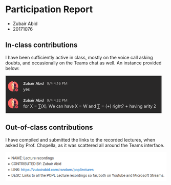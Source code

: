 # Participation Report

- Zubair Abid
- 20171076

## In-class contributions

I have been sufficiently active in class, mostly on the voice call asking
doubts, and occasionally on the Teams chat as well. An instance provided below:

![contribution](./contribution.png)

## Out-of-class contributions

I have compiled and submitted the links to the recorded lectures, when asked by
Prof. Chopella, as it was scattered all around the Teams interface.

![contribution 2](contribution2.png)
